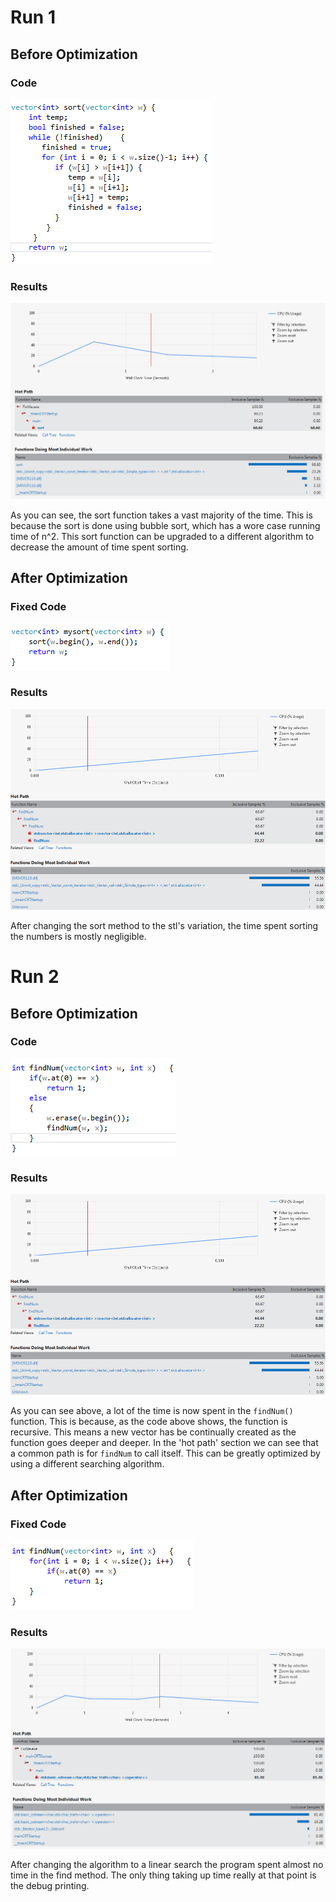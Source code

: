 # Run 1
## Before Optimization
### Code
![](BeforeOptimize1Code.png)
### Results
![](ResultsBeforeOptimize1.png)

As you can see, the sort function takes a vast majority of the time. This is because the sort is done using bubble sort, which has a wore case running time of n^2. This sort function can be upgraded to a different algorithm to decrease the amount of time spent sorting.

## After Optimization
### Fixed Code
![](fixedcode1.png)
### Results
![](resultsafter1.png)

After changing the sort method to the stl's variation, the time spent sorting the numbers is mostly negligible.

# Run 2
## Before Optimization
### Code
![](codebefore2.png)
### Results
![](resultsafter1.png)

As you can see above, a lot of the time is now spent in the ```findNum()``` function.
This is because, as the code above shows, the function is recursive. This means a new vector has be continually created as the function goes deeper and deeper. In the 'hot path' section we can see that a common path is for ```findNum``` to call itself. This can be greatly optimized by using a different searching algorithm.

## After Optimization
### Fixed Code
![](codeafter2.png)
### Results
![](resultsafter2.png)

After changing the algorithm to a linear search the program spent almost no time in the find method. The only thing taking up time really at that point is the debug printing.
